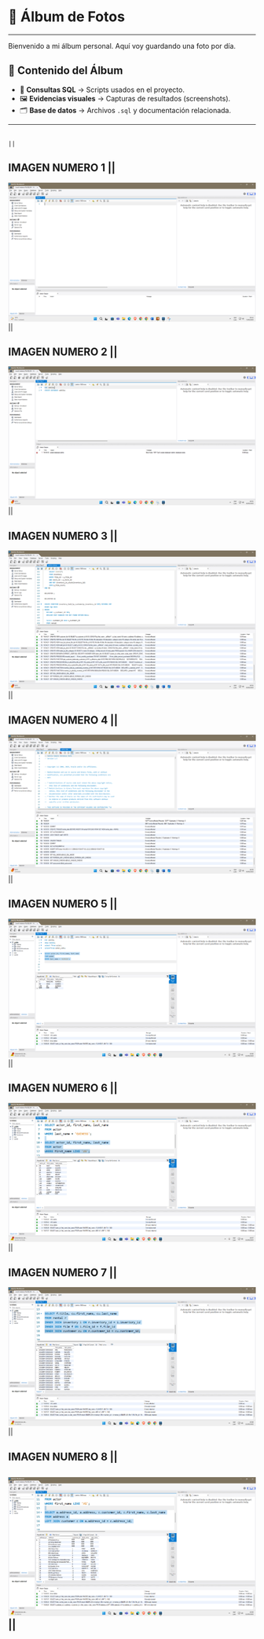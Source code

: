 # 📸 Álbum de Fotos
----------------------------------------------------------------------------
Bienvenido a mi álbum personal. Aquí voy guardando una foto por día.
## 📂 Contenido del Álbum
- 📑 **Consultas SQL** → Scripts usados en el proyecto.  
- 🖼️ **Evidencias visuales** → Capturas de resultados (screenshots).  
- 🗂️ **Base de datos** → Archivos `.sql` y documentación relacionada.  
----------------------------------------------------------------------------
                                                                           ||
## IMAGEN NUMERO 1                                                         ||
![Imagen1](Imagen1.png)                                                    ||                                  
## IMAGEN NUMERO 2                                                         ||
![Imagen2](Imagen2.png)                                                    ||
## IMAGEN NUMERO 3                                                         ||
![Imagen3](Imagen3.png)                                                    ||
## IMAGEN NUMERO 4                                                         ||
![Imagen4](Imagen4.png)                                                    ||
## IMAGEN NUMERO 5                                                         ||
![Imagen5](Imagen5.png)                                                    ||
## IMAGEN NUMERO 6                                                         ||
![Imagen6](Imagen6.png)                                                    ||
## IMAGEN NUMERO 7                                                         ||
![Imagen7](Imagen7.png)                                                    ||
## IMAGEN NUMERO 8                                                         ||
![Imagen8](Imagen8.png)                                                    ||
----------------------------------------------------------------------------
